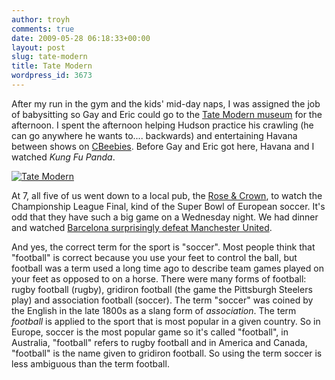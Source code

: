 ```yaml
---
author: troyh
comments: true
date: 2009-05-28 06:18:33+00:00
layout: post
slug: tate-modern
title: Tate Modern
wordpress_id: 3673
---
```


After my run in the gym and the kids' mid-day naps, I was assigned the job of babysitting so Gay and Eric could go to the [Tate Modern museum](http://www.tate.org.uk/) for the afternoon. I spent the afternoon helping Hudson practice his crawling (he can go anywhere he wants to.... backwards) and entertaining Havana between shows on [CBeebies](http://www.bbc.co.uk/cbeebies/). Before Gay and Eric got here, Havana and I watched _Kung Fu Panda_.

[![Tate Modern](http://farm4.static.flickr.com/3614/3573055046_d68f794a42.jpg)](http://www.flickr.com/photos/troyh/3573055046/)

<!-- more -->

At 7, all five of us went down to a local pub, the [Rose & Crown](http://www.allinlondon.co.uk/clubs_bars/venue-524.php), to watch the Championship League Final, kind of the Super Bowl of European soccer. It's odd that they have such a big game on a Wednesday night. We had dinner and watched [Barcelona surprisingly defeat Manchester United](http://www.guardian.co.uk/football/2009/may/27/manchester-united-barcelona-champions-league-final).

And yes, the correct term for the sport is "soccer". Most people think that "football" is correct because you use your feet to control the ball, but football was a term used a long time ago to describe team games played on your feet as opposed to on a horse. There were many forms of football: rugby football (rugby), gridiron football (the game the Pittsburgh Steelers play) and association football (soccer). The term "soccer" was coined by the English in the late 1800s as a slang form of _association_. The term _football_ is applied to the sport that is most popular in a given country. So in Europe, soccer is the most popular game so it's called "football", in Australia, "football" refers to rugby football and in America and Canada, "football" is the name given to gridiron football. So using the term soccer is less ambiguous than the term football.
